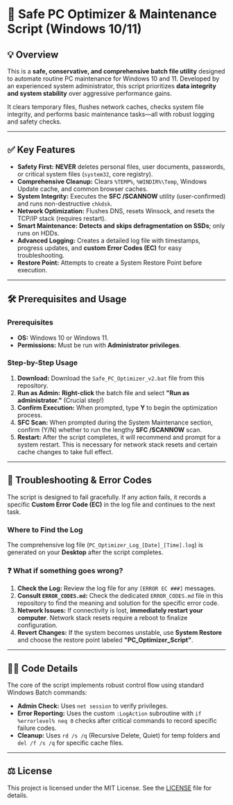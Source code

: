 # 🚀 Safe PC Optimizer & Maintenance Script (Windows 10/11)

## 💡 Overview

This is a **safe, conservative, and comprehensive batch file utility** designed to automate routine PC maintenance for Windows 10 and 11. Developed by an experienced system administrator, this script prioritizes **data integrity and system stability** over aggressive performance gains.

It clears temporary files, flushes network caches, checks system file integrity, and performs basic maintenance tasks—all with robust logging and safety checks.

---

## ✅ Key Features

* **Safety First:** **NEVER** deletes personal files, user documents, passwords, or critical system files (`system32`, core registry).
* **Comprehensive Cleanup:** Clears `%TEMP%`, `%WINDIR%\Temp`, Windows Update cache, and common browser caches.
* **System Integrity:** Executes the **SFC /SCANNOW** utility (user-confirmed) and runs non-destructive `chkdsk`.
* **Network Optimization:** Flushes DNS, resets Winsock, and resets the TCP/IP stack (requires restart).
* **Smart Maintenance:** **Detects and skips defragmentation on SSDs**; only runs on HDDs.
* **Advanced Logging:** Creates a detailed log file with timestamps, progress updates, and **custom Error Codes (EC)** for easy troubleshooting.
* **Restore Point:** Attempts to create a System Restore Point before execution.

---

## 🛠️ Prerequisites and Usage

### Prerequisites

* **OS:** Windows 10 or Windows 11.
* **Permissions:** Must be run with **Administrator privileges**.

### Step-by-Step Usage

1.  **Download:** Download the `Safe_PC_Optimizer_v2.bat` file from this repository.
2.  **Run as Admin:** **Right-click** the batch file and select **"Run as administrator."** (Crucial step!)
3.  **Confirm Execution:** When prompted, type **Y** to begin the optimization process.
4.  **SFC Scan:** When prompted during the System Maintenance section, confirm (Y/N) whether to run the lengthy **SFC /SCANNOW** scan.
5.  **Restart:** After the script completes, it will recommend and prompt for a system restart. This is necessary for network stack resets and certain cache changes to take full effect.

---

## 📝 Troubleshooting & Error Codes

The script is designed to fail gracefully. If any action fails, it records a specific **Custom Error Code (EC)** in the log file and continues to the next task.

### Where to Find the Log

The comprehensive log file (`PC_Optimizer_Log_[Date]_[Time].log`) is generated on your **Desktop** after the script completes.

### ❓ What if something goes wrong?

1.  **Check the Log:** Review the log file for any `[ERROR EC ###]` messages.
2.  **Consult `ERROR_CODES.md`:** Check the dedicated `ERROR_CODES.md` file in this repository to find the meaning and solution for the specific error code.
3.  **Network Issues:** If connectivity is lost, **immediately restart your computer**. Network stack resets require a reboot to finalize configuration.
4.  **Revert Changes:** If the system becomes unstable, use **System Restore** and choose the restore point labeled **"PC\_Optimizer\_Script"**.

---

## 🧑‍💻 Code Details

The core of the script implements robust control flow using standard Windows Batch commands:

* **Admin Check:** Uses `net session` to verify privileges.
* **Error Reporting:** Uses the custom `:LogAction` subroutine with `if %errorlevel% neq 0` checks after critical commands to record specific failure codes.
* **Cleanup:** Uses `rd /s /q` (Recursive Delete, Quiet) for temp folders and `del /f /s /q` for specific cache files.

---

## ⚖️ License

This project is licensed under the MIT License. See the [LICENSE](LICENSE) file for details.


